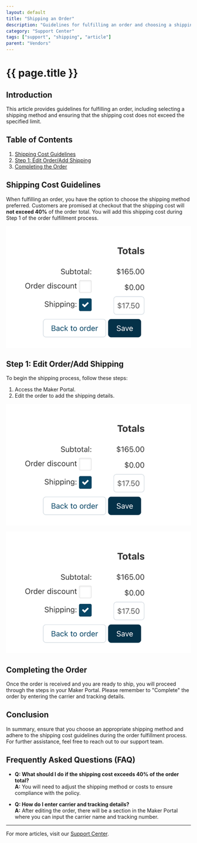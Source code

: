 ```yaml
---
layout: default
title: "Shipping an Order"
description: "Guidelines for fulfilling an order and choosing a shipping method."
category: "Support Center"
tags: ["support", "shipping", "article"]
parent: "Vendors"
---
```


# {{ page.title }}

## Introduction

This article provides guidelines for fulfilling an order, including selecting a shipping method and ensuring that the shipping cost does not exceed the specified limit.

## Table of Contents
1. [Shipping Cost Guidelines](#shipping-cost-guidelines)
2. [Step 1: Edit Order/Add Shipping](#step-1-edit-orderadd-shipping)
3. [Completing the Order](#completing-the-order)

## Shipping Cost Guidelines

When fulfilling an order, you have the option to choose the shipping method preferred. Customers are promised at checkout that the shipping cost will **not exceed 40%** of the order total. You will add this shipping cost during Step 1 of the order fulfillment process.

![Shipping Cost Guidelines](/images/Screen_Shot_2022-03-09_at_9.png)

## Step 1: Edit Order/Add Shipping

To begin the shipping process, follow these steps:

1. Access the Maker Portal.
2. Edit the order to add the shipping details.

![Edit Order](/images/Screen_Shot_2022-03-09_at_9.png)

![Add Shipping Details](/images/Screen_Shot_2022-03-09_at_9.png)

## Completing the Order

Once the order is received and you are ready to ship, you will proceed through the steps in your Maker Portal. Please remember to "Complete" the order by entering the carrier and tracking details.

## Conclusion

In summary, ensure that you choose an appropriate shipping method and adhere to the shipping cost guidelines during the order fulfillment process. For further assistance, feel free to reach out to our support team.

## Frequently Asked Questions (FAQ)

- **Q: What should I do if the shipping cost exceeds 40% of the order total?**  
  **A:** You will need to adjust the shipping method or costs to ensure compliance with the policy.

- **Q: How do I enter carrier and tracking details?**  
  **A:** After editing the order, there will be a section in the Maker Portal where you can input the carrier name and tracking number.

---

For more articles, visit our [Support Center](https://support.anamcraft.com).